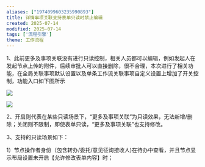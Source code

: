 ```yaml
---
aliases: ["1974099603235990893"]
title: 详情事项关联支持表单只读时禁止编辑
created: 2025-07-14
modified: 2025-07-14
tags: ['流程引擎']
theme: 工作流程
---
```


1、此前更多及事项关联没有进行只读控制，相关人员都可以编辑，例如发起人在发起节点上传的附件，后续审批人可以直接删除，很不合理，本次进行了相关功能，在全局关联事项默认设置以及单条工作流关联事项自定义设置上增加了开关控制，功能入口如下图所示

![](https://myhelpdoc.oss-cn-heyuan.aliyuncs.com/mdimages/6cd90cac417945852ec05dbbdb8ccaf9.jpg)

![](https://myhelpdoc.oss-cn-heyuan.aliyuncs.com/mdimages/ed8195435de08b9423dd6560ae809315.jpg)

2、开启则代表在某些只读场景下，“更多及事项关联”为只读效果，无法新增/删除；关闭则不限制，即使表单只读，“更多及事项关联”也支持修改。

3、支持的只读场景如下：

1）节点操作者身份（包含转办/委托/意见征询接收人)在待办中查看，并且节点显示布局设置未开启【允许修改表单内容】时；

